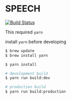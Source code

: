 # SPEECH

[![Build Status](https://travis-ci.org/noliaki/template-single-page.svg?branch=master)](https://travis-ci.org/noliaki/template-single-page)

This required `yarn`

install `yarn` before developing

```bash
$ brew update
$ brew install yarn
```

```bash
$ yarn install

# development build
$ yarn run build:dev

# production build
$ yarn run build:production
```
